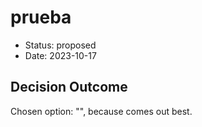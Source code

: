 # prueba

* Status: proposed
* Date: 2023-10-17

## Decision Outcome

Chosen option: "", because comes out best.
